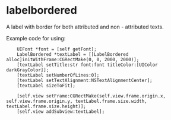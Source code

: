 # labelbordered
A label with border for both attributed and non - attributed texts.

Example code for using:

        UIFont *font = [self getFont];
        LabelBordered *textLabel = [[LabelBordered alloc]initWithFrame:CGRectMake(0, 0, 2000, 2000)];
        [textLabel setTitle:str font:font titleColor:[UIColor darkGrayColor]];
        [textLabel setNumberOfLines:0];
        [textLabel setTextAlignment:NSTextAlignmentCenter];
        [textLabel sizeToFit];
        
        [self.view setFrame:CGRectMake(self.view.frame.origin.x, self.view.frame.origin.y, textLabel.frame.size.width, textLabel.frame.size.height)];
        [self.view addSubview:textLabel];
